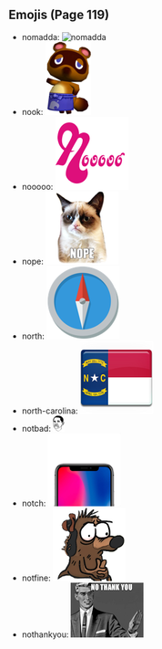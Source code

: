 
## Emojis (Page 119)

* nomadda: ![nomadda](output/nomadda)
* nook: ![nook](output/nook.png)
* nooooo: ![nooooo](output/nooooo.png)
* nope: ![nope](output/nope.png)
* north: ![north](output/north.png)
* north-carolina: ![north-carolina](output/north-carolina.png)
* notbad: ![notbad](output/notbad.png)
* notch: ![notch](output/notch.png)
* notfine: ![notfine](output/notfine.png)
* nothankyou: ![nothankyou](output/nothankyou.png)
